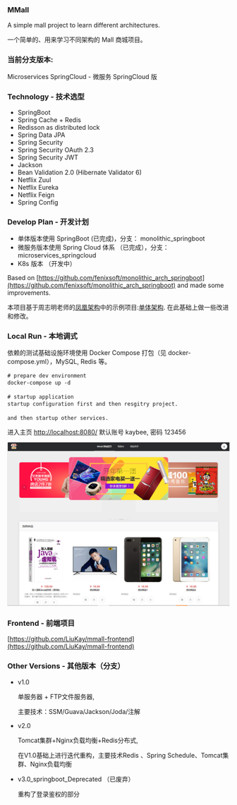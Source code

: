 ### MMall 

A simple mall project to learn different architectures.

一个简单的、用来学习不同架构的 Mall 商城项目。

### 当前分支版本: 

Microservices SpringCloud - 微服务 SpringCloud 版 

### Technology - 技术选型

- SpringBoot
- Spring Cache + Redis
- Redisson as distributed lock
- Spring Data JPA
- Spring Security
- Spring Security OAuth 2.3
- Spring Security JWT
- Jackson
- Bean Validation 2.0 (Hibernate Validator 6)
- Netflix Zuul 
- Netflix Eureka 
- Netflix Feign
- Spring Config

### Develop Plan - 开发计划

- 单体版本使用 SpringBoot (已完成)，分支： monolithic_springboot
- 微服务版本使用 Spring Cloud 体系 （已完成），分支：microservices_springcloud
- K8s 版本 （开发中）

Based on [https://github.com/fenixsoft/monolithic_arch_springboot](https://github.com/fenixsoft/monolithic_arch_springboot) and made some improvements.

本项目基于周志明老师的[凤凰架构](https://icyfenix.cn/introduction/about-the-fenix-project.html)中的示例项目:[单体架构](https://github.com/fenixsoft/monolithic_arch_springboot). 在此基础上做一些改进和修改。

### Local Run - 本地调式

依赖的测试基础设施环境使用 Docker Compose 打包（见 docker-compose.yml），MySQL, Redis 等。

```shell
# prepare dev environment
docker-compose up -d

# startup application
startup configuration first and then resgitry project.

and then startup other services.
```

进入主页 [http://localhost:8080/](http://localhost:8080/)  默认账号 kaybee, 密码 123456

![home](./img/home.png)


### Frontend - 前端项目

[https://github.com/LiuKay/mmall-frontend](https://github.com/LiuKay/mmall-frontend)

### Other Versions - 其他版本（分支）

- v1.0 

    单服务器 + FTP文件服务器,

    主要技术：SSM/Guava/Jackson/Joda/注解

- v2.0 

    Tomcat集群+Nginx负载均衡+Redis分布式,

    在V1.0基础上进行迭代重构，主要技术Redis 、Spring Schedule、Tomcat集群、Nginx负载均衡

- v3.0_springboot_Deprecated （已废弃）
    
    重构了登录鉴权的部分
